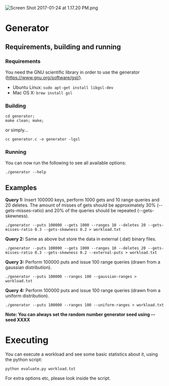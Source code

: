 ![Screen Shot 2017-01-24 at 1.17.20 PM.png](https://bitbucket.org/repo/9de5E4/images/2809674872-Screen%20Shot%202017-01-24%20at%201.17.20%20PM.png)

# Generator #

## Requirements, building and running ##

### Requirements ###
You need the GNU scientific library in order to use the generator (https://www.gnu.org/software/gsl/).

* Ubuntu Linux: ```sudo apt-get install libgsl-dev```
* Mac OS X: ```brew install gsl```

### Building ###
```
cd generator;
make clean; make;
```

or simply...
```
cc generator.c -o generator -lgsl
```

### Running ###
You can now run the following to see all available options:
```
./generator --help
```


## Examples ##
**Query 1:** Insert 100000 keys, perform 1000 gets and 10 range queries and 20 deletes. The amount of misses of gets should be approximately 30% (--gets-misses-ratio) and 20% of the queries should be repeated (--gets-skewness).

```
./generator --puts 100000 --gets 1000 --ranges 10 --deletes 20 --gets-misses-ratio 0.3 --gets-skewness 0.2 > workload.txt
```

**Query 2:** Same as above but store the data in external (.dat) binary files.
```
./generator --puts 100000 --gets 1000 --ranges 10 --deletes 20 --gets-misses-ratio 0.3 --gets-skewness 0.2 --external-puts > workload.txt
```

**Query 3:** Perform 100000 puts and issue 100 range queries (drawn from a gaussian distribution).
```
./generator --puts 100000 --ranges 100 --gaussian-ranges > workload.txt
```

**Query 4:** Perform 100000 puts and issue 100 range queries (drawn from a uniform distribution).
```
./generator --puts 100000 --ranges 100 --uniform-ranges > workload.txt
```

**Note: You can always set the random number generator seed using --seed XXXX**


# Executing #

You can execute a workload and see some basic statistics about it, using the python script:

```
python evaluate.py workload.txt
```

For extra options etc, please look inside the script.